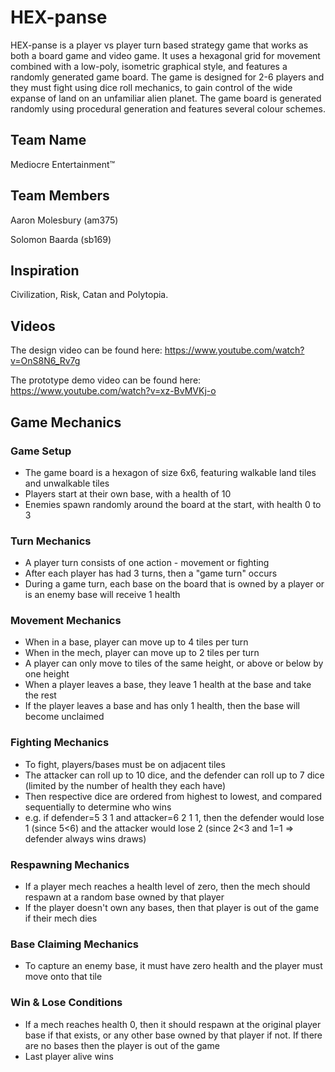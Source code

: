# HEX-panse
HEX-panse is a player vs player turn based strategy game that works as both a board game and video game. It uses a hexagonal grid for movement combined with a low-poly, isometric graphical style, and features a randomly generated game board. The game is designed for 2-6 players and they must fight using dice roll mechanics, to gain control of the wide expanse of land on an unfamiliar alien planet. The game board is generated randomly using procedural generation and features several colour schemes. 

## Team Name
Mediocre Entertainment™

## Team Members
Aaron Molesbury (am375)

Solomon Baarda (sb169)

## Inspiration 
Civilization, Risk, Catan and Polytopia.

## Videos
The design video can be found here: https://www.youtube.com/watch?v=OnS8N6_Rv7g

The prototype demo video can be found here: https://www.youtube.com/watch?v=xz-BvMVKj-o

## Game Mechanics
### Game Setup
* The game board is a hexagon of size 6x6, featuring walkable land tiles and unwalkable tiles
* Players start at their own base, with a health of 10
* Enemies spawn randomly around the board at the start, with health 0 to 3

### Turn Mechanics
* A player turn consists of one action - movement or fighting
* After each player has had 3 turns, then a "game turn" occurs
* During a game turn, each base on the board that is owned by a player or is an enemy base will receive 1 health

### Movement Mechanics
* When in a base, player can move up to 4 tiles per turn
* When in the mech, player can move up to 2 tiles per turn
* A player can only move to tiles of the same height, or above or below by one height
* When a player leaves a base, they leave 1 health at the base and take the rest
* If the player leaves a base and has only 1 health, then the base will become unclaimed

### Fighting Mechanics
* To fight, players/bases must be on adjacent tiles
* The attacker can roll up to 10 dice, and the defender can roll up to 7 dice (limited by the number of health they each have)
* Then respective dice are ordered from highest to lowest, and compared sequentially to determine who wins
* e.g. if defender=5 3 1 and attacker=6 2 1 1, then the defender would lose 1 (since 5<6) and the attacker would lose 2 (since 2<3 and 1=1 => defender always wins draws)  

### Respawning Mechanics
* If a player mech reaches a health level of zero, then the mech should respawn at a random base owned by that player
* If the player doesn't own any bases, then that player is out of the game if their mech dies 

### Base Claiming Mechanics
* To capture an enemy base, it must have zero health and the player must move onto that tile

### Win & Lose Conditions
* If a mech reaches health 0, then it should respawn at the original player base if that exists, or any other base owned by that player if not. If there are no bases then the player is out of the game
* Last player alive wins